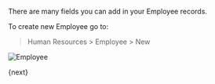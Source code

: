 There are many fields you can add in your Employee records.

To create new Employee go to:

> Human Resources > Employee > New

<img class="screenshot" alt="Employee" src="{{docs_base_url}}/assets/img/human-resources/employee.png">

{next}